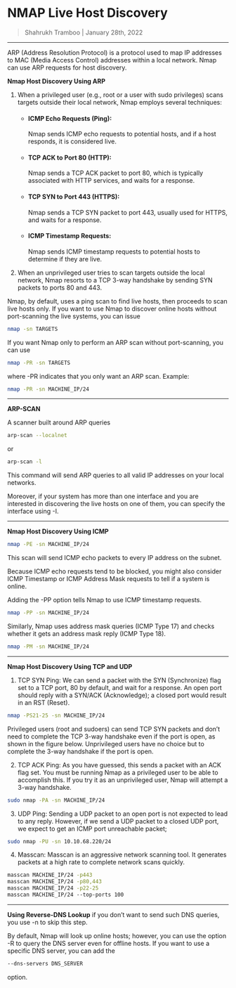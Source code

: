 # NMAP Live Host Discovery

> Shahrukh Tramboo | January 28th, 2022

---

ARP (Address Resolution Protocol) is a protocol used to map IP addresses to MAC (Media Access Control) addresses within a local network. Nmap can use ARP requests for host discovery.

**Nmap Host Discovery Using ARP**

1. When a privileged user (e.g., root or a user with sudo privileges) scans targets outside their local network, Nmap employs several techniques:

   - #### ICMP Echo Requests (Ping):

     Nmap sends ICMP echo requests to potential hosts, and if a host responds, it is considered live.

   - #### TCP ACK to Port 80 (HTTP):

     Nmap sends a TCP ACK packet to port 80, which is typically associated with HTTP services, and waits for a response.

   - #### TCP SYN to Port 443 (HTTPS):

     Nmap sends a TCP SYN packet to port 443, usually used for HTTPS, and waits for a response.

   - #### ICMP Timestamp Requests:
     Nmap sends ICMP timestamp requests to potential hosts to determine if they are live.

2. When an unprivileged user tries to scan targets outside the local network, Nmap resorts to a TCP 3-way handshake by sending SYN packets to ports 80 and 443.

Nmap, by default, uses a ping scan to find live hosts, then proceeds to scan live hosts only.
If you want to use Nmap to discover online hosts without port-scanning the live systems, you can issue

```bash
nmap -sn TARGETS
```

If you want Nmap only to perform an ARP scan without port-scanning, you can use

```bash
nmap -PR -sn TARGETS
```

where -PR indicates that you only want an ARP scan.
Example:

```bash
nmap -PR -sn MACHINE_IP/24
```

---

**ARP-SCAN**

A scanner built around ARP queries

```bash
arp-scan --localnet
```

or

```bash
arp-scan -l
```

This command will send ARP queries to all valid IP addresses on your local networks.

Moreover, if your system has more than one interface and you are interested in discovering the live hosts on one of them, you can specify the interface using -I.

---

**Nmap Host Discovery Using ICMP**

```bash
nmap -PE -sn MACHINE_IP/24
```

This scan will send ICMP echo packets to every IP address on the subnet.

Because ICMP echo requests tend to be blocked, you might also consider ICMP Timestamp or ICMP Address Mask requests to tell if a system is online.

Adding the -PP option tells Nmap to use ICMP timestamp requests.

```bash
nmap -PP -sn MACHINE_IP/24
```

Similarly, Nmap uses address mask queries (ICMP Type 17) and checks whether it gets an address mask reply (ICMP Type 18).

```bash
nmap -PM -sn MACHINE_IP/24
```

---

**Nmap Host Discovery Using TCP and UDP**

1. TCP SYN Ping:
   We can send a packet with the SYN (Synchronize) flag set to a TCP port, 80 by default, and wait for a response. An open port should reply with a SYN/ACK (Acknowledge); a closed port would result in an RST (Reset).

```bash
nmap -PS21-25 -sn MACHINE_IP/24
```

Privileged users (root and sudoers) can send TCP SYN packets and don’t need to complete the TCP 3-way handshake even if the port is open, as shown in the figure below. Unprivileged users have no choice but to complete the 3-way handshake if the port is open.

2. TCP ACK Ping:
   As you have guessed, this sends a packet with an ACK flag set. You must be running Nmap as a privileged user to be able to accomplish this. If you try it as an unprivileged user, Nmap will attempt a 3-way handshake.

```bash
sudo nmap -PA -sn MACHINE_IP/24
```

3. UDP Ping:
   Sending a UDP packet to an open port is not expected to lead to any reply. However, if we send a UDP packet to a closed UDP port, we expect to get an ICMP port unreachable packet;

```bash
sudo nmap -PU -sn 10.10.68.220/24
```

4. Masscan:
   Masscan is an aggressive network scanning tool. It generates packets at a high rate to complete network scans quickly.

```bash
masscan MACHINE_IP/24 -p443
masscan MACHINE_IP/24 -p80,443
masscan MACHINE_IP/24 -p22-25
masscan MACHINE_IP/24 ‐‐top-ports 100
```

---

**Using Reverse-DNS Lookup**
if you don’t want to send such DNS queries, you use -n to skip this step.

By default, Nmap will look up online hosts; however, you can use the option -R to query the DNS server even for offline hosts. If you want to use a specific DNS server, you can add the

```bash
--dns-servers DNS_SERVER
```

option.
